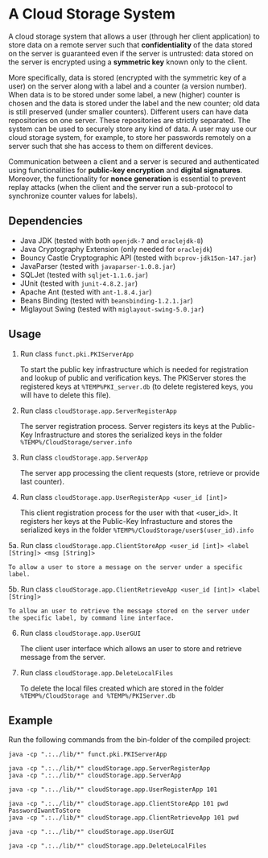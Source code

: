 # A Cloud Storage System

A cloud storage system that allows a user (through her client
application) to store data on a remote server such that
**confidentiality** of the data stored on the server is guaranteed even
if the server is untrusted: data stored on the server is encrypted using
a **symmetric key** known only to the client.

More specifically, data is stored (encrypted with the symmetric key of a
user) on the server along with a label and a counter (a version
number). When data is to be stored under some label, a new (higher)
counter is chosen and the data is stored under the label and the new
counter; old data is still preserved (under smaller counters). Different
users can have data repositories on one server. These repositories are
strictly separated. The system can be used to securely store any kind of
data. A user may use our cloud storage system, for example, to store her
passwords remotely on a server such that she has access to them on
different devices.

Communication between a client and a server is secured and authenticated
using functionalities for **public-key encryption** and **digital
signatures**. Moreover, the functionality for **nonce generation** is
essential to prevent replay attacks (when the client and the server run
a sub-protocol to synchronize counter values for labels).

## Dependencies


* Java JDK (tested with both `openjdk-7` and `oraclejdk-8`)
* Java Cryptography Extension (only needed for `oraclejdk`)
* Bouncy Castle Cryptographic API (tested with `bcprov-jdk15on-147.jar`)
* JavaParser (tested with `javaparser-1.0.8.jar`)
* SQLJet (tested with `sqljet-1.1.6.jar`)
* JUnit (tested with `junit-4.8.2.jar`)
* Apache Ant (tested with `ant-1.8.4.jar`)
* Beans Binding (tested with `beansbinding-1.2.1.jar`)
* Miglayout Swing (tested with `miglayout-swing-5.0.jar`)
	

## Usage

1. Run class `funct.pki.PKIServerApp`

    To start the public key infrastructure which is needed for
    registration and lookup of public and verification keys.  The
    PKIServer stores the registered keys at `%TEMP%PKI_server.db` (to
    delete registered keys, you will have to delete this file).

2. Run class `cloudStorage.app.ServerRegisterApp`

    The server registration process. Server registers its keys at the
    Public-Key Infrastructure and stores the serialized keys in the
    folder `%TEMP%/CloudStorage/server.info`

3. Run class `cloudStorage.app.ServerApp`

    The server app processing the client requests (store, retrieve or
    provide last counter).

4. Run class `cloudStorage.app.UserRegisterApp <user_id [int]>`

    This client registration process for the user with that
    <user_id>. It registers her keys at the Public-Key Infrastucture and
    stores the serialized keys in the folder
    `%TEMP%/CloudStorage/user$(user_id).info`
    

5a. Run class `cloudStorage.app.ClientStoreApp <user_id [int]> <label [String]> <msg [String]>`

    To allow a user to store a message on the server under a specific
    label.

5b. Run class `cloudStorage.app.ClientRetrieveApp <user_id [int]> <label [String]>`

    To allow an user to retrieve the message stored on the server under
    the specific label, by command line interface.

6. Run class `cloudStorage.app.UserGUI`

   The client user interface which allows an user to store and retrieve
    message from the server.

7.  Run class `cloudStorage.app.DeleteLocalFiles`

    To delete the local files created which are stored in the folder
    `%TEMP%/CloudStorage and %TEMP%/PKIServer.db`


## Example

Run the following commands from the bin-folder of the compiled project:

```
java -cp ".:../lib/*" funct.pki.PKIServerApp

java -cp ".:../lib/*" cloudStorage.app.ServerRegisterApp
java -cp ".:../lib/*" cloudStorage.app.ServerApp

java -cp ".:../lib/*" cloudStorage.app.UserRegisterApp 101

java -cp ".:../lib/*" cloudStorage.app.ClientStoreApp 101 pwd PasswordIwantToStore
java -cp ".:../lib/*" cloudStorage.app.ClientRetrieveApp 101 pwd

java -cp ".:../lib/*" cloudStorage.app.UserGUI

java -cp ".:../lib/*" cloudStorage.app.DeleteLocalFiles
```